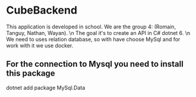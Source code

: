 # CubeBackend

This application is developed in school. We are the group 4: (Romain, Tanguy, Nathan, Wayan). \n
The goal it's to create an API in C# dotnet 6. \n
We need to uses relation database, so with have choose MySql and for work with it we use docker.

## For the connection to Mysql you need to install this package

dotnet add package MySql.Data